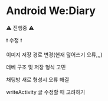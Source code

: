 # Android We:Diary
:warning: 진행중 :warning:


:exclamation: 수정 :exclamation:

이미지 저장 경로 변경(현재 덮어쓰기 오류,,,)

데베 구조 및 저장 형식 고민

채팅방 새로 형성시 오류 해결

writeActivity 글 수정할 때 고려하기 
